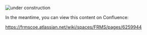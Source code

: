 ![under construction](https://tenor.com/bJlLB.gif)

In the meantime, you can view this content on Confluence:

<https://frmscoe.atlassian.net/wiki/spaces/FRMS/pages/6259944>